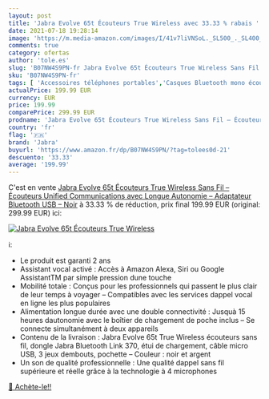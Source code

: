 ```yaml
---
layout: post
title: 'Jabra Evolve 65t Écouteurs True Wireless avec 33.33 % rabais '
date: 2021-07-18 19:28:14
image: 'https://m.media-amazon.com/images/I/41v7liVNSoL._SL500_._SL400_.jpg'
comments: true
category: ofertas
author: 'tole.es'
slug: 'B07NW4S9PN-fr Jabra Evolve 65t Écouteurs True Wireless Sans Fil –...'
sku: 'B07NW4S9PN-fr'
tags: [ 'Accessoires téléphones portables','Casques Bluetooth mono écouteur','High-Tech','Téléphones portables et accessoires','jabra', ]
actualPrice: 199.99 EUR
currency: EUR
price: 199.99
comparePrice: 299.99 EUR
prodname: 'Jabra Evolve 65t Écouteurs True Wireless Sans Fil – Écouteurs Unified Communications avec Longue Autonomie – Adaptateur Bluetooth USB – Noir'
country: 'fr'
flag: '🇫🇷'
brand: 'Jabra'
buyurl: 'https://www.amazon.fr/dp/B07NW4S9PN/?tag=tolees0d-21'
descuento: '33.33'
average: '199.99'
---
```


C'est en vente [Jabra Evolve 65t Écouteurs True Wireless Sans Fil – Écouteurs Unified Communications avec Longue Autonomie – Adaptateur Bluetooth USB – Noir](https://www.amazon.fr/dp/B07NW4S9PN/?tag=tolees0d-21)  à  33.33 % de réduction, prix final  199.99 EUR (original: 299.99 EUR) ici:

[![Jabra Evolve 65t Écouteurs True Wireless](https://m.media-amazon.com/images/I/41v7liVNSoL._SL500_._SL400_.jpg)](https://www.amazon.fr/dp/B07NW4S9PN/?tag=tolees0d-21)

ℹ️:

- Le produit est garanti 2 ans
- Assistant vocal activé : Accès à Amazon Alexa, Siri ou Google AssistantTM par simple pression dune touche
- Mobilité totale : Conçus pour les professionnels qui passent le plus clair de leur temps à voyager – Compatibles avec les services dappel vocal en ligne les plus populaires
- Alimentation longue durée avec une double connectivité : Jusquà 15 heures dautonomie avec le boîtier de chargement de poche inclus – Se connecte simultanément à deux appareils
- Contenu de la livraison : Jabra Evolve 65t True Wireless écouteurs sans fil, dongle Jabra Bluetooth Link 370, étui de chargement, câble micro USB, 3 jeux dembouts, pochette – Couleur : noir et argent
- Un son de qualité professionnelle : Une qualité dappel sans fil supérieure et réelle grâce à la technologie à 4 microphones

[🛒 Achète-le!!](https://www.amazon.fr/dp/B07NW4S9PN/?tag=tolees0d-21)
